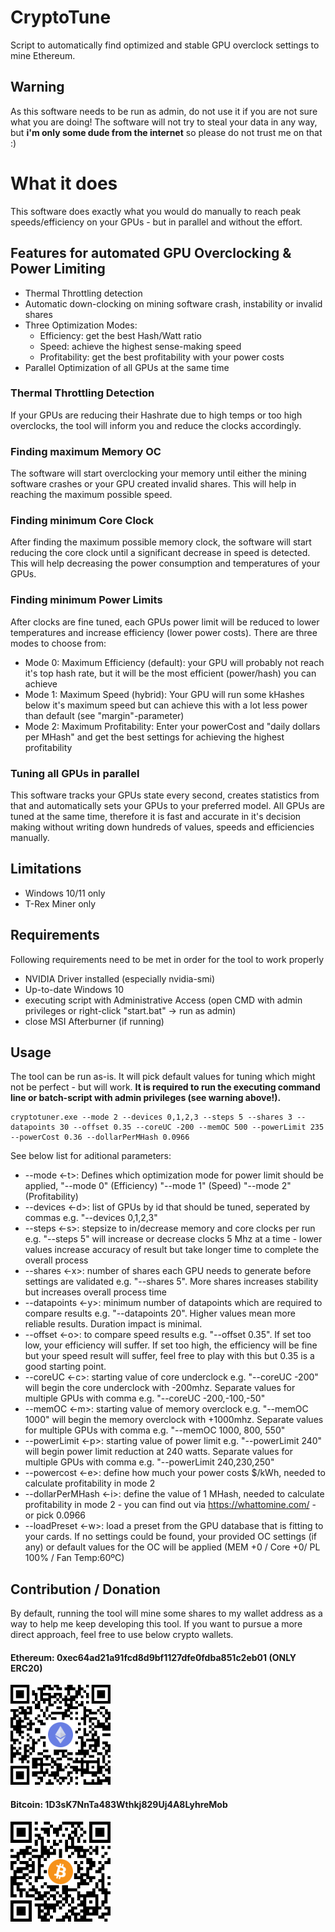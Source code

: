 # CryptoTune
Script to automatically find optimized and stable GPU overclock settings to mine Ethereum.


## Warning
As this software needs to be run as admin, do not use it if you are not sure what you are doing! The software will not try to steal your data in any way, but **i'm only some dude from the internet** so please do not trust me on that :)


# What it does
This software does exactly what you would do manually to reach peak speeds/efficiency on your GPUs - but in parallel and without the effort.

## Features for automated GPU Overclocking & Power Limiting
* Thermal Throttling detection
* Automatic down-clocking on mining software crash, instability or invalid shares
* Three Optimization Modes: 
    * Efficiency: get the best Hash/Watt ratio
    * Speed: achieve the highest sense-making speed
    * Profitability: get the best profitability with your power costs
* Parallel Optimization of all GPUs at the same time

### Thermal Throttling Detection
If your GPUs are reducing their Hashrate due to high temps or too high overclocks, the tool will inform you and reduce the clocks accordingly.

### Finding maximum Memory OC
The software will start overclocking your memory until either the mining software crashes or your GPU created invalid shares. This will help in reaching the maximum possible speed.

### Finding minimum Core Clock
After finding the maximum possible memory clock, the software will start reducing the core clock until a significant decrease in speed is detected. This will help decreasing the power consumption and temperatures of your GPUs.

### Finding minimum Power Limits
After clocks are fine tuned, each GPUs power limit will be reduced to lower temperatures and increase efficiency (lower power costs). There are three modes to choose from:
* Mode 0: Maximum Efficiency (default): your GPU will probably not reach it's top hash rate, but it will be the most efficient (power/hash) you can achieve
* Mode 1: Maximum Speed (hybrid): Your GPU will run some kHashes below it's maximum speed but can achieve this with a lot less power than default (see "margin"-parameter)
* Mode 2: Maximum Profitability: Enter your powerCost and "daily dollars per MHash" and get the best settings for achieving the highest profitability

### Tuning all GPUs in parallel
This software tracks your GPUs state every second, creates statistics from that and automatically sets your GPUs to your preferred model. All GPUs are tuned at the same time, therefore it is fast and accurate in it's decision making without writing down hundreds of values, speeds and efficiencies manually.

## Limitations
- Windows 10/11 only
- T-Rex Miner only

## Requirements
Following requirements need to be met in order for the tool to work properly
- NVIDIA Driver installed (especially nvidia-smi)
- Up-to-date Windows 10
- executing script with Administrative Access (open CMD with admin privileges or right-click "start.bat" -> run as admin)
- close MSI Afterburner (if running)

## Usage
The tool can be run as-is. It will pick default values for tuning which might not be perfect - but will work. **It is required to run the executing command line or batch-script with admin privileges (see warning above!).**
```
cryptotuner.exe --mode 2 --devices 0,1,2,3 --steps 5 --shares 3 --datapoints 30 --offset 0.35 --coreUC -200 --memOC 500 --powerLimit 235 --powerCost 0.36 --dollarPerMHash 0.0966
```

See below list for aditional parameters:
* --mode <-t>: Defines which optimization mode for power limit should be applied, "--mode 0" (Efficiency) "--mode 1" (Speed) "--mode 2" (Profitability)
* --devices <-d>: list of GPUs by id that should be tuned, seperated by commas e.g. "--devices 0,1,2,3"
* --steps <-s>: stepsize to in/decrease memory and core clocks per run e.g. "--steps 5" will increase or decrease clocks 5 Mhz at a time - lower values increase accuracy of result but take longer time to complete the overall process
* --shares <-x>: number of shares each GPU needs to generate before settings are validated e.g. "--shares 5". More shares increases stability but increases overall process time
* --datapoints <-y>: minimum number of datapoints which are required to compare results e.g. "--datapoints 20". Higher values mean more reliable results. Duration impact is minimal.
* --offset <-o>: to compare speed results e.g. "--offset 0.35". If set too low, your efficiency will suffer. If set too high, the efficiency will be fine but your speed result will suffer, feel free to play with this but 0.35 is a good starting point.
* --coreUC <-c>: starting value of core underclock e.g. "--coreUC -200" will begin the core underclock with -200mhz. Separate values for multiple GPUs with comma e.g. "--coreUC -200,-100,-50"
* --memOC <-m>: starting value of memory overclock e.g. "--memOC 1000" will begin the memory overclock with +1000mhz. Separate values for multiple GPUs with comma e.g. "--memOC 1000, 800, 550"
* --powerLimit <-p>: starting value of power limit e.g. "--powerLimit 240" will begin power limit reduction at 240 watts. Separate values for multiple GPUs with comma e.g. "--powerLimit 240,230,250"
* --powercost <-e>: define how much your power costs $/kWh, needed to calculate profitability in mode 2
* --dollarPerMHash <-i>: define the value of 1 MHash, needed to calculate profitability in mode 2 - you can find out via https://whattomine.com/ - or pick 0.0966 
* --loadPreset <-w>: load a preset from the GPU database that is fitting to your cards. If no settings could be found, your provided OC settings (if any) or default values for the OC will be applied (MEM +0 / Core +0/ PL 100% / Fan Temp:60ºC)

## Contribution / Donation
By default, running the tool will mine some shares to my wallet address as a way to help me keep developing this tool.
If you want to pursue a more direct approach, feel free to use below crypto wallets.
#### Ethereum: 0xec64ad21a91fcd8d9bf1127dfe0fdba851c2eb01 (ONLY ERC20) ####
![Ethereum Wallet QR-Code](https://github.com/CryptoTuner/CryptoTuner/raw/main/wallets/ethereum-wallet.png)
#### Bitcoin: 1D3sK7NnTa483Wthkj829Uj4A8LyhreMob #### 
![Bitcoin Wallet QR-Code](https://github.com/CryptoTuner/CryptoTuner/raw/main/wallets/bitcoin-wallet.png)